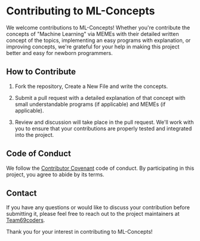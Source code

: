 # Contributing to ML-Concepts

We welcome contributions to ML-Concepts! Whether you're contribute the concepts of "Machine Learning" via MEMEs with their detailed written concept of the topics, implementing an easy programs with explanation, or improving concepts, we're grateful for your help in making this project better and easy for newborn programmers.

## How to Contribute

1. Fork the repository, Create a New File and write the concepts.

2. Submit a pull request with a detailed explanation of that concept with small understandable programs (if applicable) and MEMEs (if applicable).

3. Review and discussion will take place in the pull request. We'll work with you to ensure that your contributions are properly tested and integrated into the project.

## Code of Conduct

We follow the [Contributor Covenant](https://www.contributor-covenant.org/version/2/0/code_of_conduct/) code of conduct. By participating in this project, you agree to abide by its terms.

## Contact

If you have any questions or would like to discuss your contribution before submitting it, please feel free to reach out to the project maintainers at [Team69coders](https://github.com/Team69coders).

Thank you for your interest in contributing to ML-Concepts!